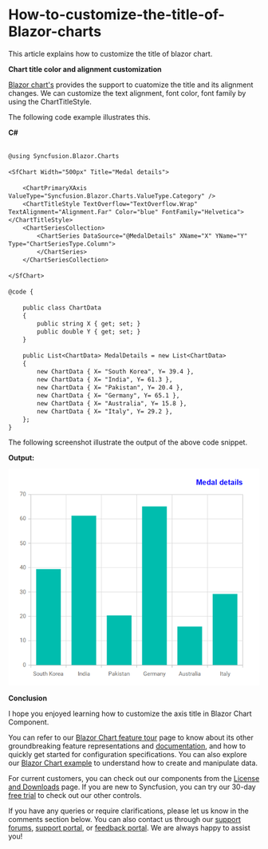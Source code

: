 # How-to-customize-the-title-of-Blazor-charts

This article explains how to customize the title of blazor chart.

**Chart title color and alignment customization**

[Blazor chart's](https://www.syncfusion.com/blazor-components/blazor-charts) provides the support to cuatomize the title and its alignment changes. We can customize the text alignment, font color, font family by using the ChartTitleStyle.

The following code example illustrates this.

**C#**

```cshtml

@using Syncfusion.Blazor.Charts

<SfChart Width="500px" Title="Medal details">

    <ChartPrimaryXAxis ValueType="Syncfusion.Blazor.Charts.ValueType.Category" />
    <ChartTitleStyle TextOverflow="TextOverflow.Wrap" TextAlignment="Alignment.Far" Color="blue" FontFamily="Helvetica"></ChartTitleStyle>
    <ChartSeriesCollection>
        <ChartSeries DataSource="@MedalDetails" XName="X" YName="Y" Type="ChartSeriesType.Column">
        </ChartSeries>
    </ChartSeriesCollection>

</SfChart>

@code {

    public class ChartData
    {
        public string X { get; set; }
        public double Y { get; set; }
    }

    public List<ChartData> MedalDetails = new List<ChartData>
    {
        new ChartData { X= "South Korea", Y= 39.4 },
        new ChartData { X= "India", Y= 61.3 },
        new ChartData { X= "Pakistan", Y= 20.4 },
        new ChartData { X= "Germany", Y= 65.1 },
        new ChartData { X= "Australia", Y= 15.8 },
        new ChartData { X= "Italy", Y= 29.2 },         
    };
}

```

The following screenshot illustrate the output of the above code snippet.

**Output:**

![](/title-customization.png)

**Conclusion**

I hope you enjoyed learning how to customize the axis title in Blazor Chart Component.

You can refer to our [Blazor Chart feature tour](https://www.syncfusion.com/blazor-components/blazor-charts) page to know about its other groundbreaking feature representations and [documentation](https://blazor.syncfusion.com/documentation/chart/getting-started), and how to quickly get started for configuration specifications. You can also explore our [Blazor Chart example](https://blazor.syncfusion.com/demos/chart/line?theme=bootstrap5) to understand how to create and manipulate data.

For current customers, you can check out our components from the [License and Downloads](https://www.syncfusion.com/sales/teamlicense) page. If you are new to Syncfusion, you can try our 30-day [free trial](https://www.syncfusion.com/downloads/blazor) to check out our other controls.

If you have any queries or require clarifications, please let us know in the comments section below. You can also contact us through our [support forums](https://www.syncfusion.com/forums), [support portal](https://support.syncfusion.com/create), or [feedback portal](https://www.syncfusion.com/feedback/blazor-components?control=charts). We are always happy to assist you!


